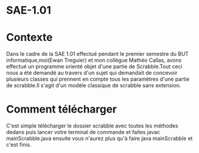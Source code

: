 # SAE-1.01

<h1>Contexte</h1>

Dans le cadre de la SAE 1.01 effectué pendant le premier semestre du BUT informatique,moi(Ewan Treguier) et mon collègue Mathéo Callas, avons effectué un programme orienté objet d'une partie de Scrabble.Tout ceci nous a été demandé au travers d'un sujet qui demandait de concevoir plusieurs classes qui prennent en compte tous les paramètres d'une partie de scrabble.Il s'agit d'un modèle classique de scrabble sans extension.

<h1>Comment télécharger</h1>
C'est simple télécharger le dossier scrabble avec toutes les méthodes dedans puis lancer votre terminal de commande et faites  javac mainScrabble.java ensuite vous n'aurez plus
qu'à faire java mainScrabble et c'est finis.
